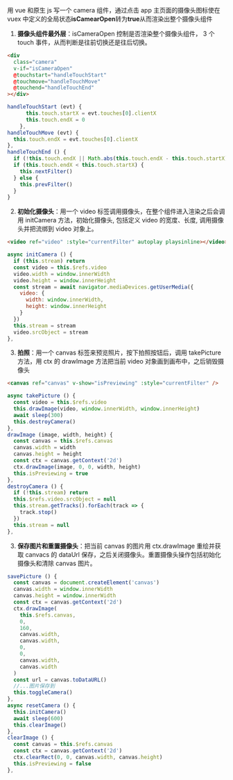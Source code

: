 用 vue 和原生 js 写一个 camera 组件，通过点击 app 主页面的摄像头图标使在 vuex 中定义的全局状态**isCamearOpen**转为**true**从而渲染出整个摄像头组件

1. **摄像头组件最外层**：isCameraOpen 控制是否渲染整个摄像头组件，
   3 个 touch 事件，从而判断是往前切换还是往后切换。

```html
<div
  class="camera"
  v-if="isCameraOpen"
  @touchstart="handleTouchStart"
  @touchmove="handleTouchMove"
  @touchend="handleTouchEnd"
></div>
```

```javascript
handleTouchStart (evt) {
      this.touch.startX = evt.touches[0].clientX
      this.touch.endX = 0
    },
handleTouchMove (evt) {
  this.touch.endX = evt.touches[0].clientX
},
handleTouchEnd () {
  if (!this.touch.endX || Math.abs(this.touch.endX - this.touch.startX) < 10) return
  if (this.touch.endX < this.touch.startX) {
    this.nextFilter()
  } else {
    this.prevFilter()
  }
}
```

2. **初始化摄像头**：用一个 video 标签调用摄像头，在整个组件进入渲染之后会调用 initCamera 方法，初始化摄像头, 包括定义 video 的宽度、长度, 调用摄像头并把流绑到 video 对象上。

```html
<video ref="video" :style="currentFilter" autoplay playsinline></video>
```

```javascript
async initCamera () {
  if (this.stream) return
  const video = this.$refs.video
  video.width = window.innerWidth
  video.height = window.innerHeight
  const stream = await navigator.mediaDevices.getUserMedia({
    video: {
      width: window.innerWidth,
      height: window.innerHeight
    }
  })
  this.stream = stream
  video.srcObject = stream
},
```

3. **拍照**：用一个 canvas 标签来预览照片，按下拍照按钮后，调用 takePicture 方法，用 ctx 的 drawImage 方法把当前 video 对象画到画布中，之后销毁摄像头

```html
<canvas ref="canvas" v-show="isPreviewing" :style="currentFilter" />
```

```javascript
async takePicture () {
  const video = this.$refs.video
  this.drawImage(video, window.innerWidth, window.innerHeight)
  await sleep(300)
  this.destroyCamera()
},
drawImage (image, width, height) {
  const canvas = this.$refs.canvas
  canvas.width = width
  canvas.height = height
  const ctx = canvas.getContext('2d')
  ctx.drawImage(image, 0, 0, width, height)
  this.isPreviewing = true
},
destroyCamera () {
  if (!this.stream) return
  this.$refs.video.srcObject = null
  this.stream.getTracks().forEach(track => {
    track.stop()
  })
  this.stream = null
},
```

3. **保存图片和重置摄像头**：把当前 canvas 的图片用 ctx.drawImage 重绘并获取 canvacs 的 dataUrl 保存，之后关闭摄像头。重置摄像头操作包括初始化摄像头和清除 canvas 图片。

```javascript
savePicture () {
  const canvas = document.createElement('canvas')
  canvas.width = window.innerWidth
  canvas.height = window.innerWidth
  const ctx = canvas.getContext('2d')
  ctx.drawImage(
    this.$refs.canvas,
    0,
    160,
    canvas.width,
    canvas.width,
    0,
    0,
    canvas.width,
    canvas.width
  )
  const url = canvas.toDataURL()
  //...图片保存到
  this.toggleCamera()
},
async resetCamera () {
  this.initCamera()
  await sleep(600)
  this.clearImage()
},
clearImage () {
  const canvas = this.$refs.canvas
  const ctx = canvas.getContext('2d')
  ctx.clearRect(0, 0, canvas.width, canvas.height)
  this.isPreviewing = false
},
```
